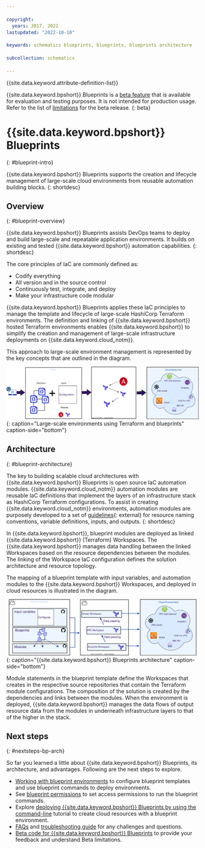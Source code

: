 ```yaml
---

copyright:
  years: 2017, 2022
lastupdated: "2022-10-10"

keywords: schematics blueprints, blueprints, blueprints architecture

subcollection: schematics

---
```


{{site.data.keyword.attribute-definition-list}}

{{site.data.keyword.bpshort}} Blueprints is a [beta feature](/docs/schematics?topic=schematics-bp-beta-limitations) that is available for evaluation and testing purposes. It is not intended for production usage. Refer to the list of [limitations](/docs/schematics?topic=schematics-bp-beta-limitations) for the beta release.
{: beta}

# {{site.data.keyword.bpshort}} Blueprints
{: #blueprint-intro}

{{site.data.keyword.bpshort}} Blueprints supports the creation and lifecycle management of large-scale cloud environments from reusable automation building blocks. 
{: shortdesc} 

## Overview
{: #blueprint-overview}

{{site.data.keyword.bpshort}} Blueprints assists DevOps teams to deploy and build large-scale and repeatable application environments. It builds on existing and tested {{site.data.keyword.bpshort}} automation capabilities. 
{: shortdesc} 

The core principles of IaC are commonly defined as:
- Codify everything
- All version and in the source control
- Continuously test, integrate, and deploy
- Make your infrastructure code modular

{{site.data.keyword.bpshort}} Blueprints applies these IaC principles to manage the template and lifecycle of large-scale HashiCorp Terraform environments. The definition and linking of {{site.data.keyword.bpshort}} hosted Terraform environments enables {{site.data.keyword.bpshort}} to simplify the creation and management of large-scale infrastructure deployments on {{site.data.keyword.cloud_notm}}. 

This approach to large-scale environment management is represented by the key concepts that are outlined in the diagram.

![Large-scale environments by using Terraform and blueprints](images/bp-largescale-env.svg){: caption="Large-scale environments using Terraform and blueprints" caption-side="bottom"}

## Architecture
{: #blueprint-architecture}

The key to building scalable cloud architectures with {{site.data.keyword.bpshort}} Blueprints is open source IaC automation modules. {{site.data.keyword.cloud_notm}} automation modules are reusable IaC definitions that implement the layers of an infrastructure stack as HashiCorp Terraform configurations. To assist in creating {{site.data.keyword.cloud_notm}} environments, automation modules are purposely developed to a set of [guidelines](https://github.com/terraform-ibm-modules/getting-started/blob/master/README.md){: external} for resource naming conventions, variable definitions, inputs, and outputs.
{: shortdesc} 

In {{site.data.keyword.bpshort}}, blueprint modules are deployed as linked {{site.data.keyword.bpshort}} (Terraform) Workspaces. The {{site.data.keyword.bpshort}} manages data handling between the linked Workspaces based on the resource dependencies between the modules. The linking of the Workspace IaC configuration defines the solution architecture and resource topology.  

The mapping of a blueprint template with input variables, and automation modules to the {{site.data.keyword.bpshort}} Workspaces, and deployed in cloud resources is illustrated in the diagram. 

![{{site.data.keyword.bpshort}} Blueprints architecture](images/bp-architecture.svg){: caption="{{site.data.keyword.bpshort}} Blueprints architecture" caption-side="bottom"}

Module statements in the blueprint template define the Workspaces that creates in the respective source repositories that contain the Terraform module configurations. The composition of the solution is created by the dependencies and links between the modules. When the environment is deployed, {{site.data.keyword.bpshort}} manages the data flows of output resource data from the modules in underneath infrastructure layers to that of the higher in the stack.

## Next steps
{: #nextsteps-bp-arch}

So far you learned a little about {{site.data.keyword.bpshort}} Blueprints, its architecture, and advantages. Following are the next steps to explore.

- [Working with blueprint environments](/docs/schematics?topic=workingwithblueprints) to configure blueprint templates and use blueprint commands to deploy environments.
- See [blueprint permissions](/docs/schematics?topic=schematics-access#blueprint-permissions) to set access permissions to run the blueprint commands.
- Explore [deploying {{site.data.keyword.bpshort}} Blueprints by using the command-line](/docs/schematics?topic=schematics-deploy-schematics-blueprint-cli) tutorial to create cloud resources with a blueprint environment.
- [FAQs](/docs/schematics?topic=schematics-blueprints-faq) and [troubleshooting guide](/docs/schematics?topic=schematics-bp-create-fails) for any challenges and questions.
- [Beta code for {{site.data.keyword.bpshort}} Blueprints](/docs/schematics?topic=schematics-bp-beta-limitations) to provide your feedback and understand Beta limitations.
